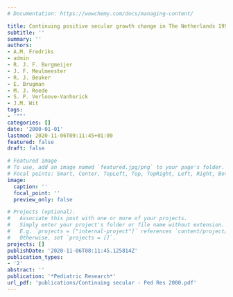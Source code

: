 ```yaml
---
# Documentation: https://wowchemy.com/docs/managing-content/

title: Continuing positive secular growth change in The Netherlands 1955-1997
subtitle: ''
summary: ''
authors:
- A.M. Fredriks
- admin
- R. J. F. Burgmeijer
- J. F. Meulmeester
- R. J. Beuker
- E. Brugman
- M. J. Roede
- S. P. Verloove-Vanhorick
- J.M. Wit
tags:
- '""'
categories: []
date: '2000-01-01'
lastmod: 2020-11-06T09:11:45+01:00
featured: false
draft: false

# Featured image
# To use, add an image named `featured.jpg/png` to your page's folder.
# Focal points: Smart, Center, TopLeft, Top, TopRight, Left, Right, BottomLeft, Bottom, BottomRight.
image:
  caption: ''
  focal_point: ''
  preview_only: false

# Projects (optional).
#   Associate this post with one or more of your projects.
#   Simply enter your project's folder or file name without extension.
#   E.g. `projects = ["internal-project"]` references `content/project/deep-learning/index.md`.
#   Otherwise, set `projects = []`.
projects: []
publishDate: '2020-11-06T08:11:45.125814Z'
publication_types:
- '2'
abstract: ''
publication: '*Pediatric Research*'
url_pdf: 'publications/Continuing secular - Ped Res 2000.pdf'
---
```

